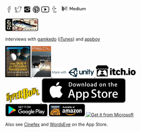 <!-- a href="http://about.me/philchu"><img src="/images/aboutme_assets/me-badge-64.png" width="25"></a -->
<a href="http://facebook.com/technicatllc"><img src="/images/ionicons/social-facebook-outline.png" width="25"></a>
<a href="http://twitter.com/fugugames"><img src="/images/ionicons/social-twitter-outline.png" width="25"></a>
<a href="http://instagram.com/fugugames"><img src="/images/ionicons/social-instagram.png" width="25"></a>
<a href="http://pinterest.com/technicat"><img src="/images/ionicons/social-pinterest-outline.png" width="25"></a>
<a href="https://www.youtube.com/channel/UCFMjUtDaktaxTIRmNC0ySVw"><img src="/images/ionicons/social-youtube-outline.png" width="25"></a>
<a href="http://fugugames.tumblr.com/"><img src="/images/ionicons/social-tumblr-outline.png" width="25"></a>
<a href="http://medium.com/@technicat"><img alt="Medium"
       src="images/medium/lockup/medium-lockup-dark.png" height="30"/></a>
<!--       
[résumé](https://medium.com/technicat-on-software/my-medium-resume-39ff22301f5b), [demo reel](https://medium.com/technicat-on-software/my-demo-reel-704a3cf87d5e#.rwsxm88tr)
-->

<!-- a href="https://connect.unity.com/u/581cd652090915002eeb8739">
  <img alt="Unity Connect"
       src="images/badges/unityconnect.png" height="30"/>
</a -->
<a href="http://fugugames.com/">
  <img alt="fugugames.com"
       src="images/fugugames/fugusidebanner.jpg" height="40"/>
       </a>

<!-- [Unity Connect](https://connect.unity.com/u/581cd652090915002eeb8739) -->

<!-- ### Blogs and Interviews  -->

<!-- a href="http://medium.com/@technicat">
  <img alt="Medium"
       src="images/medium/lockup/medium-lockup-dark.png" height="30"/>
</a -->
<!--
[Medium](http://medium.com/@technicat),
[Tumblr](http://fugugames.tumblr.com/), [Gamasutra](http://www.gamasutra.com/blogs/author/PhilChu/924713/)
-->

interviews with [gamkedo](http://po.st/rrNbD5) ([iTunes](https://itunes.apple.com/us/podcast/phil-chu/id1006574766?i=1000352808460)) and [appboy](https://www.appboy.com/blog/interview-philip-chu-they-dont-make-em-like-they-used-to/)


<!-- ### Books, Games, and Apps -->

<a href="https://www.amazon.com/Learn-Unity-Development-Technology-Action/dp/1430248750">
  <img alt="Learn Unity 4 for iOS Game Development"
       src="images/books/17063557._SX120_.jpg" height="100"/>
</a>
<a href="https://www.amazon.com/Technicat-Software-Philip-Chu-ebook/dp/B00703SOLC">
  <img alt="Technicat on Software"
       src="images/books/13417642._SY180_.jpg" height="100"/>
</a>

<!--
[Learn Unity 4 for iOS Game Development](https://www.amazon.com/Learn-Unity-Development-Technology-Action/dp/1430248750), [Technicat on Software](https://www.amazon.com/Technicat-Software-Philip-Chu-ebook/dp/B00703SOLC)
-->

<!-- [itch.io](http://hyperbowl.io/), [Game Jolt](http://gamejolt.com/games/hyperbowl/1342), [Unity Connect](https://connect.unity.com/u/581cd652090915002eeb8739) -->

<!--
### Apps
[App Store](https://itunes.apple.com/us/developer/technicat-llc/id295241742), [Google Play](https://play.google.com/store/apps/developer?id=Technicat+LLC), [Amazon Appstore](https://www.amazon.com/s/ref=bl_sr_mobile-apps?_encoding=UTF8&field-brandtextbin=Technicat%2C%20LLC&node=2350149011), [Mac App Store](https://itunes.apple.com/us/app/hyperbowl/id420366516) -->

<a href="https://madewith.unity.com/en/profiles/technicat-llc">
  <img alt="Made with Unity"
       src="images/badges/made-with-unity-logo-png/mwu-logo-rgb.png" height="30"/>
</a>

<a href="http://technicat.io">
  <img alt="technicat.io"
       src="images/badges/itchio/logo_transparent.png" height="40"/>
</a>
<a href="http://hyperbowl.io">
  <img alt="hyperbowl.io"
       src="images/hyperbowl/3d-rendered-hyperbowl.jpg" height="50"/>
</a>

<a href="https://itunes.apple.com/us/developer/technicat-llc/id295241742">
  <img alt="Download on the Mac App Store"
       src="images/badges/Download_on_the_App_Store_Badge_US-UK_135x40.svg" />
</a>
<!-- a href="https://itunes.apple.com/us/app/hyperbowl/id420366516">
  <img alt="Download on the Mac App Store"
       src="images/badges/Download_on_the_Mac_App_Store_Badge_US-UK_165x40.svg" />
</a -->
<a href="https://play.google.com/store/apps/developer?id=Technicat+LLC">
  <img alt="Get it on Google Play"
       src="images/badges/en_badge_web_generic.png" height="40" />
</a>

<!--a href="https://www.amazon.com/s/ref=bl_sr_mobile-apps?_encoding=UTF8&field-brandtextbin=Technicat%2C%20LLC&node=2350149011" -->
<a href="https://www.amazon.com/Technicat-LLC-HyperBowl-Pro/dp/B005V1SIVQ">
  <img alt="Amazon Appstore"
       src="images/badges/amazon-underground-app-us-black.png" height="40" />
</a>
<a href="https://www.microsoft.com/store/apps/9nblggh2sppf?ocid=badge"><img src="https://assets.windowsphone.com/85864462-9c82-451e-9355-a3d5f874397a/English_get-it-from-MS_InvariantCulture_Default.png" alt="Get it from Microsoft" height="40"/></a>
<!--a href="https://www.microsoft.com/store/apps/9nblggh2sppf?ocid=badge"><img src="https://assets.windowsphone.com/f2f77ec7-9ba9-4850-9ebe-77e366d08adc/English_Get_it_Win_10_InvariantCulture_Default.png" alt="Get it on Windows 10" height="40"/></a -->

Also see <a href="https://itunes.apple.com/us/app/cinefex/id512379220">Cinefex</a> and <a href="https://itunes.apple.com/us/app/wordseye/id935738913">WordsEye</a> on the App Store.
